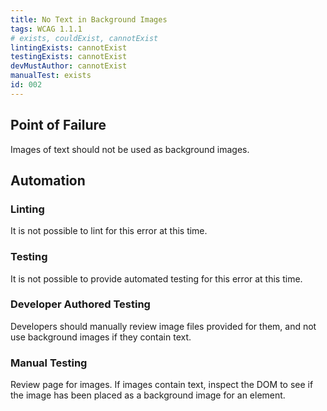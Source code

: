 ```yaml
---
title: No Text in Background Images
tags: WCAG 1.1.1
# exists, couldExist, cannotExist
lintingExists: cannotExist 
testingExists: cannotExist
devMustAuthor: cannotExist
manualTest: exists
id: 002
---
```


## Point of Failure 
Images of text should not be used as background images. 

## Automation

### Linting
It is not possible to lint for this error at this time.

### Testing
It is not possible to provide automated testing for this error at this time.

### Developer Authored Testing
Developers should manually review image files provided for them, and not use background images if they contain text.

### Manual Testing
Review page for images. If images contain text, inspect the DOM to see if the image has been placed as a background image for an element.